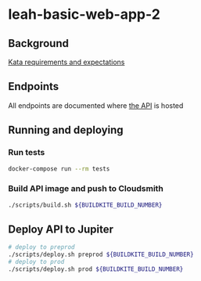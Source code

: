 # leah-basic-web-app-2

## Background
[Kata requirements and expectations](https://github.com/MYOB-Technology/General_Developer/blob/main/katas/kata-phase-2/kata-basic-web-application.md)

## Endpoints
All endpoints are documented where [the API](https://leah-filkin-app.svc.platform.myobdev.com) is hosted

## Running and deploying
### Run tests
```bash
docker-compose run --rm tests
```

### Build API image and push to Cloudsmith
```bash
./scripts/build.sh ${BUILDKITE_BUILD_NUMBER}
```

## Deploy API to Jupiter
```bash
# deploy to preprod
./scripts/deploy.sh preprod ${BUILDKITE_BUILD_NUMBER}
# deploy to prod
./scripts/deploy.sh prod ${BUILDKITE_BUILD_NUMBER}
```



